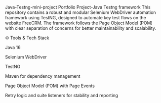 Java-Testng-mini-project
Portfolio Project-Java Testng framework This repository contains a robust and modular Selenium WebDriver automation framework using TestNG, designed to automate key test flows on the website FreeCRM. 
The framework follows the Page Object Model (POM) with clear separation of concerns for better maintainability and scalability.

⚙️ Tools & Tech Stack

Java 16

Selenium WebDriver

TestNG

Maven for dependency management

Page Object Model (POM) with Page Events

Retry logic and suite listeners for stability and reporting

